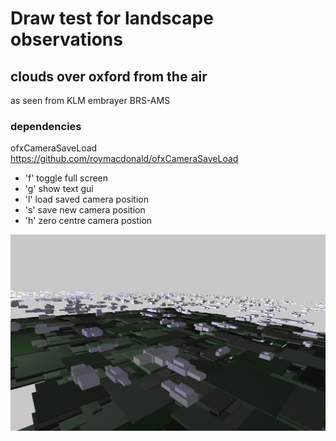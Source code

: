 # Draw test for landscape observations

## clouds over oxford from the air

as seen from KLM embrayer BRS-AMS

### dependencies

ofxCameraSaveLoad https://github.com/roymacdonald/ofxCameraSaveLoad

* 'f' toggle full screen
* 'g' show text gui
* 'l' load saved camera position
* 's' save new camera position
* 'h' zero centre camera postion

![screenshot](clouds-screenshot.png)


